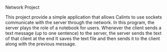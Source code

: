 Network Project

This project provide a simple application that allows Calints to use sockets communicate with the server through the network. In this program, the server plays the role of a notebook for users.
Whenever the client sends a text message (up to one sentence) to the server, the server sends the text of that client at the end It saves the text file and then sends it to the client along with the previous message.
